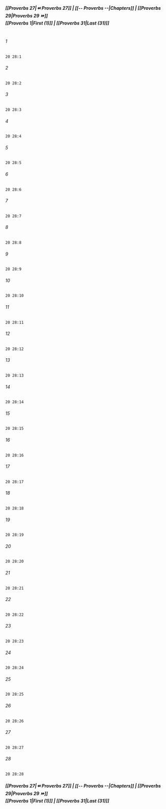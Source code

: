 
##### **[[Proverbs 27|⏪ Proverbs 27]] | [[-- Proverbs --|Chapters]] | [[Proverbs 29|Proverbs 29 ⏩]]**<br>**[[Proverbs 1|First (1)]] | [[Proverbs 31|Last (31)]]**<br><br>

###### 1
``` verse
20 28:1
```
###### 2
``` verse
20 28:2
```
###### 3
``` verse
20 28:3
```
###### 4
``` verse
20 28:4
```
###### 5
``` verse
20 28:5
```
###### 6
``` verse
20 28:6
```
###### 7
``` verse
20 28:7
```
###### 8
``` verse
20 28:8
```
###### 9
``` verse
20 28:9
```
###### 10
``` verse
20 28:10
```
###### 11
``` verse
20 28:11
```
###### 12
``` verse
20 28:12
```
###### 13
``` verse
20 28:13
```
###### 14
``` verse
20 28:14
```
###### 15
``` verse
20 28:15
```
###### 16
``` verse
20 28:16
```
###### 17
``` verse
20 28:17
```
###### 18
``` verse
20 28:18
```
###### 19
``` verse
20 28:19
```
###### 20
``` verse
20 28:20
```
###### 21
``` verse
20 28:21
```
###### 22
``` verse
20 28:22
```
###### 23
``` verse
20 28:23
```
###### 24
``` verse
20 28:24
```
###### 25
``` verse
20 28:25
```
###### 26
``` verse
20 28:26
```
###### 27
``` verse
20 28:27
```
###### 28
``` verse
20 28:28
```

##### **[[Proverbs 27|⏪ Proverbs 27]] | [[-- Proverbs --|Chapters]] | [[Proverbs 29|Proverbs 29 ⏩]]**<br>**[[Proverbs 1|First (1)]] | [[Proverbs 31|Last (31)]]**
